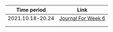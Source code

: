 | Time period      | Link                                                  |
| ---------------- | ----------------------------------------------------- |
| 2021.10.18-20.24 | [Journal For Week 6](JournalforWeek6(10.18-10.24).md) |
|                  |                                                       |
|                  |                                                       |


